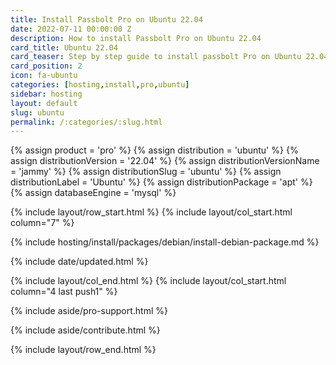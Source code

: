 ```yaml
---
title: Install Passbolt Pro on Ubuntu 22.04
date: 2022-07-11 00:00:00 Z
description: How to install Passbolt Pro on Ubuntu 22.04
card_title: Ubuntu 22.04
card_teaser: Step by step guide to install passbolt Pro on Ubuntu 22.04
card_position: 2
icon: fa-ubuntu
categories: [hosting,install,pro,ubuntu]
sidebar: hosting
layout: default
slug: ubuntu
permalink: /:categories/:slug.html
---
```


{% assign product = 'pro' %}
{% assign distribution = 'ubuntu' %}
{% assign distributionVersion = '22.04' %}
{% assign distributionVersionName = 'jammy' %}
{% assign distributionSlug = 'ubuntu' %}
{% assign distributionLabel = 'Ubuntu' %}
{% assign distributionPackage = 'apt' %}
{% assign databaseEngine = 'mysql' %}

{% include layout/row_start.html %}
{% include layout/col_start.html column="7" %}

{% include hosting/install/packages/debian/install-debian-package.md %}

{% include date/updated.html %}

{% include layout/col_end.html %}
{% include layout/col_start.html column="4 last push1" %}

{% include aside/pro-support.html %}

{% include aside/contribute.html %}

{% include layout/row_end.html %}

